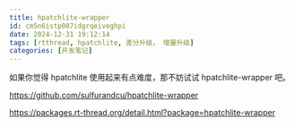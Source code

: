 ```yaml
---
title: hpatchlite-wrapper
id: cm5n6istp007idgrqeiveghpi
date: 2024-12-31 19:12:14
tags: [rtthread, hpatchlite, 差分升级， 增量升级]
categories: [开发笔记]
---
```


如果你觉得 hpatchlite 使用起来有点难度，那不妨试试 hpatchlite-wrapper 吧。

https://github.com/sulfurandcu/hpatchlite-wrapper

https://packages.rt-thread.org/detail.html?package=hpatchlite-wrapper

